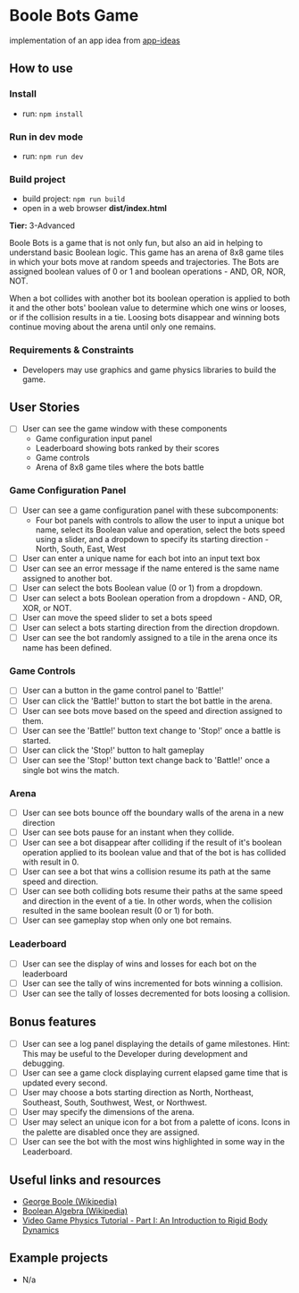 # Boole Bots Game

implementation of an app idea from [app-ideas](https://github.com/florinpop17/app-ideas/blob/master/Projects/3-Advanced/Boole-Bot-Game.md)

## How to use

### Install
- run: `npm install`

### Run in dev mode
- run: `npm run dev`

### Build project
- build project: `npm run build`
- open in a web browser **dist/index.html**

**Tier:** 3-Advanced

Boole Bots is a game that is not only fun, but also an aid in helping to
understand basic Boolean logic. This game has an arena of 8x8 game tiles in
which your bots move at random speeds and trajectories. The Bots are assigned
boolean values of 0 or 1 and boolean operations - AND, OR, NOR, NOT.

When a bot collides with another bot its boolean operation is applied to both
it and the other bots' boolean value to determine which one wins or looses, or
if the collision results in a tie. Loosing bots disappear and winning bots
continue moving about the arena until only one remains.

### Requirements & Constraints

- Developers may use graphics and game physics libraries to build the game.

## User Stories

-   [ ] User can see the game window with these components
    - Game configuration input panel
    - Leaderboard showing bots ranked by their scores
    - Game controls
    - Arena of 8x8 game tiles where the bots battle

### Game Configuration Panel
-   [ ] User can see a game configuration panel with these subcomponents:
    - Four bot panels with controls to allow the user to input a unique bot
      name, select its Boolean value and operation, select the bots speed using a
      slider, and a dropdown to specify its starting direction - North, South,
      East, West
-   [ ] User can enter a unique name for each bot into an input text box
-   [ ] User can see an error message if the name entered is the same name
    assigned to another bot.
-   [ ] User can select the bots Boolean value (0 or 1) from a dropdown.
-   [ ] User can select a bots Boolean operation from a dropdown - AND, OR, XOR,
    or NOT.
-   [ ] User can move the speed slider to set a bots speed
-   [ ] User can select a bots starting direction from the direction dropdown.
-   [ ] User can see the bot randomly assigned to a tile in the arena once its
    name has been defined.

### Game Controls
-   [ ] User can a button in the game control panel to 'Battle!'
-   [ ] User can click the 'Battle!' button to start the bot battle in the arena.
-   [ ] User can see bots move based on the speed and direction assigned to them.
-   [ ] User can see the 'Battle!' button text change to 'Stop!' once a battle
    is started.
-   [ ] User can click the 'Stop!' button to halt gameplay
-   [ ] User can see the 'Stop!' button text change back to 'Battle!' once a
    single bot wins the match.

### Arena
-   [ ] User can see bots bounce off the boundary walls of the arena in a new
    direction
-   [ ] User can see bots pause for an instant when they collide.
-   [ ] User can see a bot disappear after colliding if the result of it's
    boolean operation applied to its boolean value and that of the bot is has
    collided with result in 0.
-   [ ] User can see a bot that wins a collision resume its path at the same
    speed and direction.
-   [ ] User can see both colliding bots resume their paths at the same speed
    and direction in the event of a tie. In other words, when the collision resulted
    in the same boolean result (0 or 1) for both.
-   [ ] User can see gameplay stop when only one bot remains.

### Leaderboard
-   [ ] User can see the display of wins and losses for each bot on the
    leaderboard
-   [ ] User can see the tally of wins incremented for bots winning a collision.
-   [ ] User can see the tally of losses decremented for bots loosing a collision.

## Bonus features

-   [ ] User can see a log panel displaying the details of game milestones.
    Hint: This may be useful to the Developer during development and debugging.
-   [ ] User can see a game clock displaying current elapsed game time that is
    updated every second.
-   [ ] User may choose a bots starting direction as North, Northeast, Southeast,
    South, Southwest, West, or Northwest.
-   [ ] User may specify the dimensions of the arena.
-   [ ] User may select an unique icon for a bot from a palette of icons. Icons
    in the palette are disabled once they are assigned.
-   [ ] User can see the bot with the most wins highlighted in some way in the
    Leaderboard.

## Useful links and resources

- [George Boole (Wikipedia)](https://en.wikipedia.org/wiki/George_Boole)
- [Boolean Algebra (Wikipedia)](https://en.wikipedia.org/wiki/Boolean_algebra)
- [Video Game Physics Tutorial - Part I: An Introduction to Rigid Body Dynamics](https://www.toptal.com/game/video-game-physics-part-i-an-introduction-to-rigid-body-dynamics)

## Example projects

- N/a